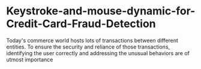 # Keystroke-and-mouse-dynamic-for-Credit-Card-Fraud-Detection
Today's commerce world hosts lots of transactions between different entities. To ensure the security and reliance of those transactions, identifying the user correctly and addressing the unusual behaviors are of utmost importance
